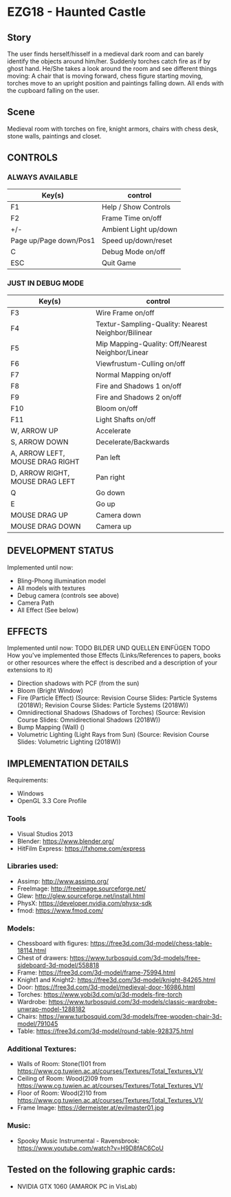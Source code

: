 # EZG18 - Haunted Castle
## Story
The user finds herself/hisself in a medieval dark room and can barely identify the objects around him/her. Suddenly torches catch fire as if by ghost hand. He/She takes a look around the room and see different things moving: A chair that is moving forward, chess figure starting moving, torches move to an upright position and paintings falling down. All ends with the cupboard falling on the user.

## Scene
Medieval room with torches on fire, knight armors, chairs with chess desk, stone walls, paintings and closet.

## CONTROLS

### ALWAYS AVAILABLE

Key(s) | control 
--- | --- 
F1 | Help / Show Controls
F2 | Frame Time on/off
+/- | Ambient Light up/down
Page up/Page down/Pos1 | Speed up/down/reset
C| Debug Mode on/off
ESC | Quit Game

### JUST IN DEBUG MODE

Key(s) | control 
--- | --- 
F3 | Wire Frame on/off
F4 | Textur-Sampling-Quality: Nearest Neighbor/Bilinear
F5 | Mip Mapping-Quality: Off/Nearest Neighbor/Linear
F6 | Viewfrustum-Culling on/off
F7 | Normal Mapping on/off
F8 | Fire and Shadows 1 on/off
F9 | Fire and Shadows 2 on/off
F10 | Bloom on/off
F11 | Light Shafts on/off
W, ARROW UP | Accelerate
S, ARROW DOWN | Decelerate/Backwards
A, ARROW LEFT, MOUSE DRAG RIGHT | Pan left
D, ARROW RIGHT, MOUSE DRAG LEFT | Pan right
Q | Go down
E | Go up
MOUSE DRAG UP | Camera down
MOUSE DRAG DOWN | Camera up

## DEVELOPMENT STATUS
Implemented until now:
- Bling-Phong illumination model
- All models with textures
- Debug camera (controls see above)
- Camera Path
- All Effect (See below)


## EFFECTS
Implemented until now:
TODO BILDER UND QUELLEN EINFÜGEN
TODO How you've implemented those Effects (Links/References to papers, books or other resources where the effect is described and a description of your extensions to it)
- Direction shadows with PCF (from the sun)
- Bloom (Bright Window)
- Fire (Particle Effect) (Source: Revision Course Slides: Particle Systems (2018W); Revision Course Slides: Particle Systems (2018W))
- Omnidirectional Shadows (Shadows of Torches) (Source: Revision Course Slides: Omnidirectional Shadows (2018W))
- Bump Mapping (Wall) ()
- Volumetric Lighting (Light Rays from Sun) (Source: Revision Course Slides: Volumetric Lighting (2018W))


## IMPLEMENTATION DETAILS
Requirements:
- Windows
- OpenGL 3.3 Core Profile

### Tools
- Visual Studios 2013
- Blender: https://www.blender.org/
- HitFilm Express: https://fxhome.com/express

### Libraries used:
- Assimp: http://www.assimp.org/
- FreeImage: http://freeimage.sourceforge.net/
- Glew: http://glew.sourceforge.net/install.html
- PhysX: https://developer.nvidia.com/physx-sdk
- fmod: https://www.fmod.com/

### Models:
- Chessboard with figures: https://free3d.com/3d-model/chess-table-18114.html
- Chest of drawers: https://www.turbosquid.com/3d-models/free-sideboard-3d-model/558818
- Frame: https://free3d.com/3d-model/frame-75994.html
- Knight1 and Knight2: https://free3d.com/3d-model/knight-84265.html
- Door: https://free3d.com/3d-model/medieval-door-16986.html
- Torches: https://www.yobi3d.com/q/3d-models-fire-torch
- Wardrobe: https://www.turbosquid.com/3d-models/classic-wardrobe-unwrap-model-1288182
- Chairs: https://www.turbosquid.com/3d-models/free-wooden-chair-3d-model/791045
- Table: https://free3d.com/3d-model/round-table-928375.html

### Additional Textures:
- Walls of Room: Stone(1)01 from https://www.cg.tuwien.ac.at/courses/Textures/Total_Textures_V1/
- Ceiling of Room: Wood(2)09 from https://www.cg.tuwien.ac.at/courses/Textures/Total_Textures_V1/
- Floor of Room: Wood(2)10 from https://www.cg.tuwien.ac.at/courses/Textures/Total_Textures_V1/
- Frame Image: https://dermeister.at/evilmaster01.jpg

### Music:
- Spooky Music Instrumental - Ravensbrook: https://www.youtube.com/watch?v=H9D8fAC6CoU

## Tested on the following graphic cards:
- NVIDIA GTX 1060 (AMAROK PC in VisLab)
